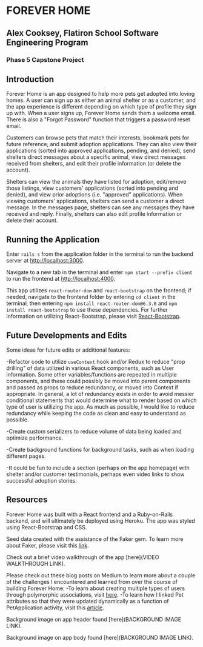 # FOREVER HOME

## Alex Cooksey, Flatiron School Software Engineering Program
### Phase 5 Capstone Project

## Introduction

Forever Home is an app designed to help more pets get adopted into loving homes. A user can sign up as either an animal shelter or as a customer, and the app experience is different depending on which type of profile they sign up with. When a user signs up, Forever Home sends them a welcome email. There is also a "Forgot Password" function that triggers a password reset email. 

Customers can browse pets that match their interests, bookmark pets for future reference, and submit adoption applications. They can also view their applications (sorted into approved applications, pending, and denied), send shelters direct messages about a specific animal, view direct messages received from shelters, and edit their profile information (or delete the account). 

Shelters can view the animals they have listed for adoption, edit/remove those listings, view customers' applications (sorted into pending and denied), and view prior adoptions (i.e. "approved" applications). When viewing customers' applications, shelters can send a customer a direct message. In the messages page, shelters can see any messages they have received and reply. Finally, shelters can also edit profile information or delete their account.

## Running the Application

Enter `rails s` from the application folder in the terminal to run the backend server at [http://localhost:3000](http://localhost:3000).

Navigate to a new tab in the terminal and enter `npm start --prefix client` to run the frontend at [http://localhost:4000](http://localhost:4000).

This app utilizes `react-router-dom` and `react-bootstrap` on the frontend; if needed, navigate to the frontend folder by entering `cd client` in the terminal, then entering `npm install react-router-dom@6.3.0` and `npm install react-bootstrap` to use these dependencies. For further information on utilizing React-Bootstrap, please visit [React-Bootstrap](https://react-bootstrap.github.io/).

## Future Developments and Edits

Some ideas for future edits or additional features:

-Refactor code to utilize `useContext` hook and/or Redux to reduce "prop drilling" of data utilized in various React components, such as User information. Some other variables/functions are repeated in multiple components, and these could possibly be moved into parent components and passed as props to reduce redundancy, or moved into Context if appropriate. In general, a lot of redundancy exists in order to avoid messier conditional statements that would determine what to render based on which type of user is utilizing the app. As much as possible, I would like to reduce redundancy while keeping the code as clean and easy to understand as possible. 

-Create custom serializers to reduce volume of data being loaded and optimize performance.

-Create background functions for background tasks, such as when loading different pages. 

-It could be fun to include a section (perhaps on the app homepage) with shelter and/or customer testimonials, perhaps even video links to show successful adoption stories.

## Resources

Forever Home was built with a React frontend and a Ruby-on-Rails backend, and will ultimately be deployed using Heroku. The app was styled using React-Bootstrap and CSS. 

Seed data created with the assistance of the Faker gem. To learn more about Faker, please visit this [link](https://github.com/faker-ruby/faker).

Check out a brief video walkthrough of the app [here](VIDEO WALKTHROUGH LINK). 

Please check out these blog posts on Medium to learn more about a couple of the challenges I encountered and learned from over the course of building Forever Home:
-To learn about creating multiple types of users through polymorphic associations, visit [here](https://medium.com/@aecooksey2651/allowing-multiple-types-of-users-and-user-experiences-on-react-ruby-on-rails-2c5b33fac828).
-To learn how I linked Pet attributes so that they were updated dynamically as a function of PetApplication activity, visit this [article](https://medium.com/@aecooksey2651/linking-dependent-updates-across-multiple-tables-in-ruby-on-rails-8b6fd12a4c82).

Background image on app header found [here](BACKGROUND IMAGE LINK).

Background image on app body found [here](BACKGROUND IMAGE LINK).


